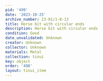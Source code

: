 ```yaml
---
pid: '499'
date: '2023-10-25'
archive_number: 23-01/1-8-13
title: Horse bit with circular ends
description: Horse bit with circular ends
condition: Good
date_unvalidated: Unknown
creator: Unknown
collector: Unknown
materials: Metal
collection: tinui
key: object
order: '498'
layout: tinui_item
---
```


